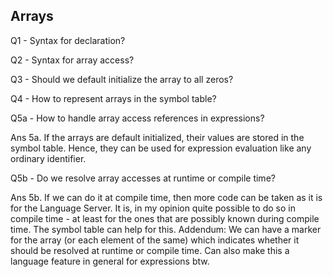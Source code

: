 ## Arrays

Q1 - Syntax for declaration?


Q2 - Syntax for array access?


Q3 - Should we default initialize the array to all zeros?


Q4 - How to represent arrays in the symbol table?


Q5a - How to handle array access references in expressions?

Ans 5a. If the arrays are default initialized, their values are stored in the
symbol table. Hence, they can be used for expression evaluation like any ordinary identifier.

Q5b - Do we resolve array accesses at runtime or compile time?


Ans 5b. If we can do it at compile time, then more code can be taken as it is for the Language Server. It is, in my opinion quite possible to do so in compile time - at least for the ones that are possibly known during compile time. The symbol table can help for this.
Addendum: We can have a marker for the array (or each element of the same) which indicates whether it should be resolved at runtime or compile time. Can also make this a language feature in general for expressions btw.
